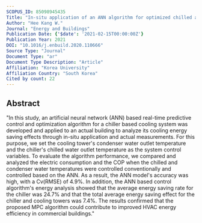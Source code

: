 ```yaml
---
SCOPUS_ID: 85098945435
Title: "In-situ application of an ANN algorithm for optimized chilled and condenser water temperatures set-point during cooling operation"
Author: "Hee Kang W."
Journal: "Energy and Buildings"
Publication Date: {'$date': '2021-02-15T00:00:00Z'}
Publication Year: 2021
DOI: "10.1016/j.enbuild.2020.110666"
Source Type: "Journal"
Document Type: "ar"
Document Type Description: "Article"
Affiliation: "Korea University"
Affiliation Country: "South Korea"
Cited by count: 22
---
```


## Abstract
"In this study, an artificial neural network (ANN) based real-time predictive control and optimization algorithm for a chiller based cooling system was developed and applied to an actual building to analyze its cooling energy saving effects through in-situ application and actual measurements. For this purpose, we set the cooling tower's condenser water outlet temperature and the chiller's chilled water outlet temperature as the system control variables. To evaluate the algorithm performance, we compared and analyzed the electric consumption and the COP when the chilled and condenser water temperatures were controlled conventionally and controlled based on the ANN. As a result, the ANN model's accuracy was high, with a Cv(RMSE) of 4.9%. In addition, the ANN based control algorithm's energy analysis showed that the average energy saving rate for the chiller was 24.7% and that the total average energy saving effect for the chiller and cooling towers was 7.4%. The results confirmed that the proposed MPC algorithm could contribute to improved HVAC energy efficiency in commercial buildings."
